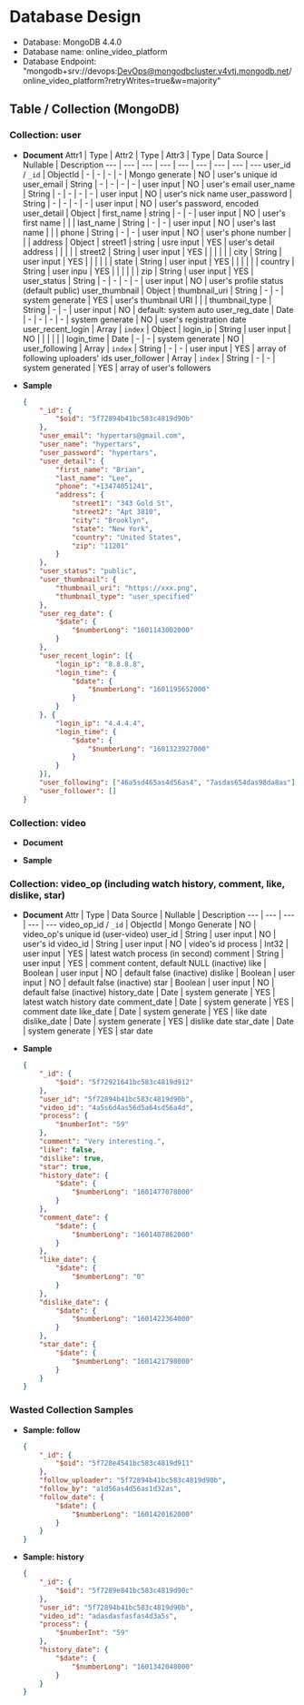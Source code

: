 # Database Design

- Database: MongoDB 4.4.0
- Database name: online_video_platform
- Database Endpoint: "mongodb+srv://devops:DevOps@mongodbcluster.v4vtj.mongodb.net/online_video_platform?retryWrites=true&w=majority"

## Table / Collection (MongoDB)

### Collection: user
- **Document**
    Attr1 | Type | Attr2 | Type | Attr3 | Type | Data Source | Nullable | Description
    --- | --- | --- | --- | --- | --- | --- | --- | ---
    user_id / `_id` | ObjectId | - | - | - | - | Mongo generate | NO | user's unique id
    user_email | String | - | - | - | - |  user input | NO | user's email
    user_name | String | - | - | - | - | user input | NO | user's nick name
    user_password | String | - | - | - | - | user input | NO | user's password, encoded
    user_detail | Object | first_name | string | - | - | user input | NO | user's first name
     | | | last_name | String | - | - | user input | NO | user's last name
     | | | phone | String | - | - | user input | NO | user's phone number
     | | | address | Object | street1 | string | usre input | YES | user's detail address
     | | | | | street2 | String | user input | YES |
     | | | | | city | String | user input | YES |
     | | | | | state | String | user input | YES |
     | | | | | country | String | user inpu | YES |
     | | | | | zip | String | user input | YES |
    user_status | String | - | - | - | - | user input | NO | user's profile status (default public) 
    user_thumbnail | Object | thumbnail_uri | String | - | - | system generate | YES | user's thumbnail URI
     | | | thumbnail_type | String | - | - | user input | NO | default: system auto
    user_reg_date | Date | - | - | - | - | system generate | NO | user's registration date 
    user_recent_login | Array | `index` | Object | login_ip | String | user input | NO |
     | | | | | login_time | Date | - | - | system generate | NO | 
    user_following | Array | `index` | String | - | - | user input | YES | array of following uploaders' ids
    user_follower | Array | `index` | String | - | - | system generated | YES | array of user's followers

- **Sample**
    ```json
    {
        "_id": {
            "$oid": "5f72894b41bc583c4819d90b"
        },
        "user_email": "hypertars@gmail.com",
        "user_name": "hypertars",
        "user_password": "hypertars",
        "user_detail": {
            "first_name": "Brian",
            "last_name": "Lee",
            "phone": "+13474051241",
            "address": {
                "street1": "343 Gold St",
                "street2": "Apt 3810",
                "city": "Brooklyn",
                "state": "New York",
                "country": "United States",
                "zip": "11201"
            }
        },
        "user_status": "public",
        "user_thumbnail": {
            "thumbnail_uri": "https://xxx.png",
            "thumbnail_type": "user_specified"
        },
        "user_reg_date": {
            "$date": {
                "$numberLong": "1601143002000"
            }
        },
        "user_recent_login": [{
            "login_ip": "8.8.8.8",
            "login_time": {
                "$date": {
                    "$numberLong": "1601195652000"
                }
            }
        }, {
            "login_ip": "4.4.4.4",
            "login_time": {
                "$date": {
                    "$numberLong": "1601323927000"
                }
            }
        }],
        "user_following": ["46a5sd465as4d56as4", "7asdas654das98da8as"],
        "user_follower": []
    }
    ```


### Collection: video
- **Document**

- **Sample**

### Collection: video_op (including watch history, comment, like, dislike, star)
- **Document**
    Attr | Type | Data Source | Nullable | Description
    --- | --- | --- | --- | ---
    video_op_id / `_id` | ObjectId | Mongo Generate | NO | video_op's unique id (user-video)
    user_id | String | user input | NO | user's id
    video_id | String | user input | NO | video's id
    process | Int32 | user input | YES | latest watch process (in second)
    comment | String | user input | YES | comment content, default NULL (inactive)
    like | Boolean | user input | NO | default false (inactive)
    dislike | Boolean | user input | NO | default false (inactive)
    star | Boolean | user input | NO | default false (inactive)
    history_date | Date | system generate | YES | latest watch history date
    comment_date | Date | system generate | YES | comment date
    like_date | Date | system generate | YES | like date
    dislike_date | Date | system generate | YES | dislike date
    star_date | Date | system generate | YES | star date

- **Sample**
    ```json
    {
        "_id": {
            "$oid": "5f72921641bc583c4819d912"
        },
        "user_id": "5f72894b41bc583c4819d90b",
        "video_id": "4a5s6d4as56d5a64sd56a4d",
        "process": {
            "$numberInt": "59"
        },
        "comment": "Very interesting.",
        "like": false,
        "dislike": true,
        "star": true,
        "history_date": {
            "$date": {
                "$numberLong": "1601477078000"
            }
        },
        "comment_date": {
            "$date": {
                "$numberLong": "1601407862000"
            }
        },
        "like_date": {
            "$date": {
                "$numberLong": "0"
            }
        },
        "dislike_date": {
            "$date": {
                "$numberLong": "1601422364000"
            }
        },
        "star_date": {
            "$date": {
                "$numberLong": "1601421798000"
            }
        }
    }
    ```


### Wasted Collection Samples
- **Sample: follow**
    ```json
    {
        "_id": {
            "$oid": "5f728e4541bc583c4819d911"
        },
        "follow_uploader": "5f72894b41bc583c4819d90b",
        "follow_by": "a1d56as4d56as1d32as",
        "follow_date": {
            "$date": {
                "$numberLong": "1601420162000"
            }
        }
    }
    ```

- **Sample: history**
    ```json
    {
        "_id": {
            "$oid": "5f7289e841bc583c4819d90c"
        },
        "user_id": "5f72894b41bc583c4819d90b",
        "video_id": "adasdasfasfas4d3a5s",
        "process": {
            "$numberInt": "59"
        },
        "history_date": {
            "$date": {
                "$numberLong": "1601342048000"
            }
        }
    }
    ```